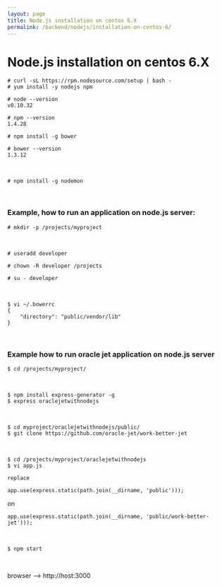 ```yaml
---
layout: page
title: Node.js installation on centos 6.X
permalink: /backend/nodejs/installation-on-centos-6/
---
```


# Node.js installation on centos 6.X

    # curl -sL https://rpm.nodesource.com/setup | bash -
    # yum install -y nodejs npm

    # node --version
    v0.10.32

    # npm --version
    1.4.28

    # npm install -g bower

    # bower --version
    1.3.12


<br/>

    # npm install -g nodemon


<br/>

### Example, how to run an application on node.js server:

    # mkdir -p /projects/myproject

<br/>

    # useradd developer

    # chown -R developer /projects

    # su - developer

<br/>

    $ vi ~/.bowerrc
    {
    	"directory": "public/vendor/lib"
    }


<br/>  

### Example how to run oracle jet application on node.js server

    $ cd /projects/myproject/

<br/>

    $ npm install express-generator -g
    $ express oraclejetwithnodejs

<br/>

    $ cd myproject/oraclejetwithnodejs/public/
    $ git clone https://github.com/oracle-jet/work-better-jet

<br/>

    $ cd /projects/myproject/oraclejetwithnodejs
    $ vi app.js

    replace

    app.use(express.static(path.join(__dirname, 'public')));

on

    app.use(express.static(path.join(__dirname, 'public/work-better-jet')));

<br/>

    $ npm start


<br/>    

browser --> http://host:3000
